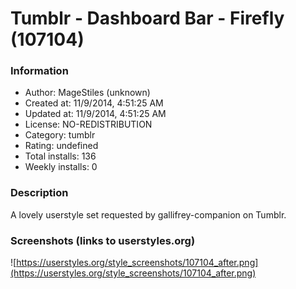 # Tumblr - Dashboard Bar - Firefly (107104)

### Information
- Author: MageStiles (unknown)
- Created at: 11/9/2014, 4:51:25 AM
- Updated at: 11/9/2014, 4:51:25 AM
- License: NO-REDISTRIBUTION
- Category: tumblr
- Rating: undefined
- Total installs: 136
- Weekly installs: 0


### Description
A lovely userstyle set requested by gallifrey-companion on Tumblr.


### Screenshots (links to userstyles.org)
![https://userstyles.org/style_screenshots/107104_after.png](https://userstyles.org/style_screenshots/107104_after.png)


